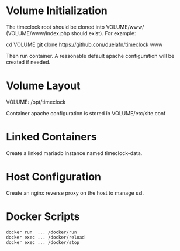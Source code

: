 
Volume Initialization
=====================

The timeclock root should be cloned into VOLUME/www/ (VOLUME/www/index.php
should exist). For example:

   cd VOLUME
   git clone https://github.com/duelafn/timeclock www

Then run container. A reasonable default apache configuration will be
created if needed.


Volume Layout
=============

VOLUME: /opt/timeclock

Container apache configuration is stored in VOLUME/etc/site.conf


Linked Containers
=================

Create a linked mariadb instance named timeclock-data.


Host Configuration
==================

Create an nginx reverse proxy on the host to manage ssl.


Docker Scripts
==============

    docker run  ... /docker/run
    docker exec ... /docker/reload
    docker exec ... /docker/stop
